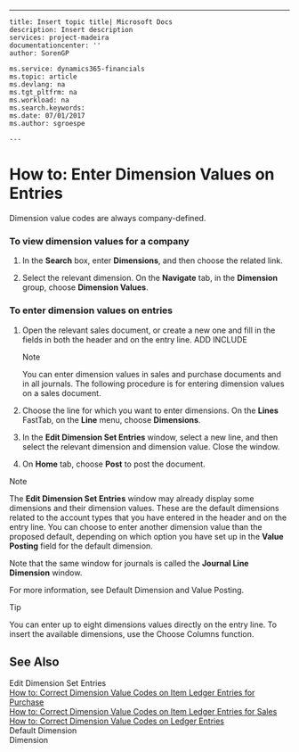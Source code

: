 ---
    title: Insert topic title| Microsoft Docs
    description: Insert description
    services: project-madeira
    documentationcenter: ''
    author: SorenGP

    ms.service: dynamics365-financials
    ms.topic: article
    ms.devlang: na
    ms.tgt_pltfrm: na
    ms.workload: na
    ms.search.keywords:
    ms.date: 07/01/2017
    ms.author: sgroespe

    ---
# How to: Enter Dimension Values on Entries
Dimension value codes are always company-defined.  
  
### To view dimension values for a company  
  
1.  In the **Search** box, enter **Dimensions**, and then choose the related link.  
  
2.  Select the relevant dimension. On the **Navigate** tab, in the **Dimension** group, choose **Dimension Values**.  
  
### To enter dimension values on entries  
  
1.  Open the relevant sales document, or create a new one and fill in the fields in both the header and on the entry line. ADD INCLUDE<!--[!INCLUDE[bp_fieldhelp]()]-->  
  
    > [!NOTE]  
    >  You can enter dimension values in sales and purchase documents and in all journals. The following procedure is for entering dimension values on a sales document.  
  
2.  Choose the line for which you want to enter dimensions. On the **Lines** FastTab, on the **Line** menu, choose **Dimensions**.  
  
3.  In the **Edit Dimension Set Entries** window, select a new line, and then select the relevant dimension and dimension value. Close the window.  
  
4.  On **Home** tab, choose **Post** to post the document.  
  
> [!NOTE]  
>  The **Edit Dimension Set Entries** window may already display some dimensions and their dimension values. These are the default dimensions related to the account types that you have entered in the header and on the entry line. You can choose to enter another dimension value than the proposed default, depending on which option you have set up in the **Value Posting** field for the default dimension.  
>   
>  Note that the same window for journals is called the **Journal Line Dimension** window.  
>   
>  For more information, see Default Dimension and Value Posting.  
  
> [!TIP]  
>  You can enter up to eight dimensions values directly on the entry line. To insert the available dimensions, use the Choose Columns function.  
  
## See Also  
 Edit Dimension Set Entries   
 [How to: Correct Dimension Value Codes on Item Ledger Entries for Purchase](../how-to-correct-dimension-value-codes-on-item-ledger-entries-for-purchase.md)   
 [How to: Correct Dimension Value Codes on Item Ledger Entries for Sales](../how-to-correct-dimension-value-codes-on-item-ledger-entries-for-sales.md)   
 [How to: Correct Dimension Value Codes on Ledger Entries](../how-to-correct-dimension-value-codes-on-ledger-entries.md)   
 Default Dimension   
 Dimension